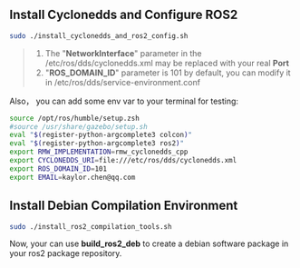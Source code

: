 ## Install Cyclonedds and Configure ROS2
```bash
sudo ./install_cyclonedds_and_ros2_config.sh
```
> 1. The "**NetworkInterface**" parameter in the /etc/ros/dds/cyclonedds.xml may be replaced with your real **Port**
> 2. "**ROS_DOMAIN_ID**" parameter is 101 by default, you can modify it in /etc/ros/dds/service-environment.conf

Also， you can add some env var to your terminal for testing:
```bash
source /opt/ros/humble/setup.zsh
#source /usr/share/gazebo/setup.sh
eval "$(register-python-argcomplete3 colcon)"
eval "$(register-python-argcomplete3 ros2)"
export RMW_IMPLEMENTATION=rmw_cyclonedds_cpp
export CYCLONEDDS_URI=file:///etc/ros/dds/cyclonedds.xml
export ROS_DOMAIN_ID=101
export EMAIL=kaylor.chen@qq.com
```

## Install Debian Compilation Environment
```bash
sudo ./install_ros2_compilation_tools.sh
```
Now, your can use **build_ros2_deb** to create a debian software package in your ros2 package repository.